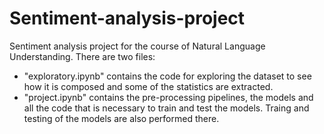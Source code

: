 # Sentiment-analysis-project
Sentiment analysis project for the course of Natural Language Understanding.
There are two files:

- "exploratory.ipynb" contains the code for exploring the dataset to see how it is composed and some of the statistics are extracted.
- "project.ipynb" contains the pre-processing pipelines, the models and all the code that is necessary to train and test the models. Traing and testing of the models are also performed there.
